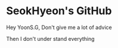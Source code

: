 # SeokHyeon's GitHub
Hey YoonS.G, Don't give me a lot of advice

Then I don't under stand everything
